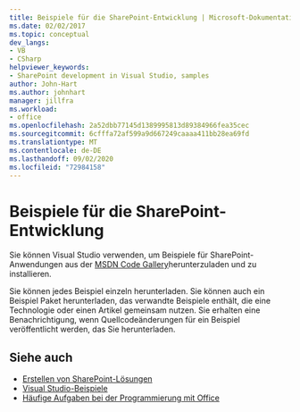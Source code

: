 ```yaml
---
title: Beispiele für die SharePoint-Entwicklung | Microsoft-Dokumentation
ms.date: 02/02/2017
ms.topic: conceptual
dev_langs:
- VB
- CSharp
helpviewer_keywords:
- SharePoint development in Visual Studio, samples
author: John-Hart
ms.author: johnhart
manager: jillfra
ms.workload:
- office
ms.openlocfilehash: 2a52dbb77145d1389995813d89384966fea35cec
ms.sourcegitcommit: 6cfffa72af599a9d667249caaaa411bb28ea69fd
ms.translationtype: MT
ms.contentlocale: de-DE
ms.lasthandoff: 09/02/2020
ms.locfileid: "72984158"
---
```

# <a name="sharepoint-development-samples"></a>Beispiele für die SharePoint-Entwicklung
  Sie können Visual Studio verwenden, um Beispiele für SharePoint-Anwendungen aus der [MSDN Code Gallery](https://code.msdn.microsoft.com/)herunterzuladen und zu installieren.

 Sie können jedes Beispiel einzeln herunterladen. Sie können auch ein Beispiel Paket herunterladen, das verwandte Beispiele enthält, die eine Technologie oder einen Artikel gemeinsam nutzen. Sie erhalten eine Benachrichtigung, wenn Quellcodeänderungen für ein Beispiel veröffentlicht werden, das Sie herunterladen.

## <a name="see-also"></a>Siehe auch
- [Erstellen von SharePoint-Lösungen](../sharepoint/create-sharepoint-solutions.md)
- [Visual Studio-Beispiele](https://code.msdn.microsoft.com/vstudio)
- [Häufige Aufgaben bei der Programmierung mit Office](../vsto/common-tasks-in-office-programming.md)
